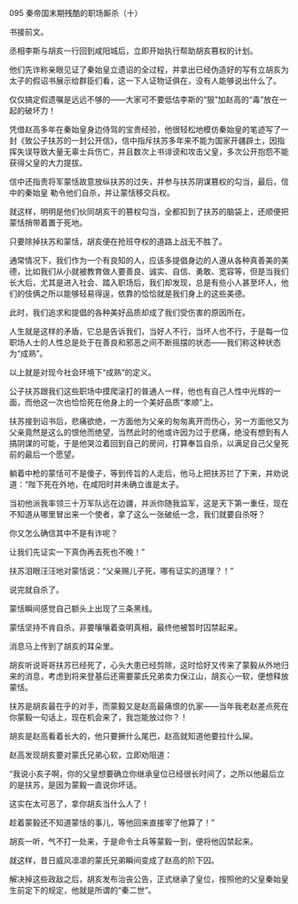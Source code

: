 095 秦帝国末期残酷的职场厮杀（十）





书接前文。

丞相李斯与胡亥一行回到咸阳城后，立即开始执行帮助胡亥篡权的计划。

他们先诈称亲眼见证了秦始皇立遗诏的全过程，并拿出已经伪造好的写有立胡亥为太子的假诏书展示给群臣们看，这一下人证物证俱在，没有人能够说出什么了。



仅仅搞定假遗嘱是远远不够的——大家可不要低估李斯的“狠”加赵高的“毒”放在一起的破坏力！

凭借赵高多年在秦始皇身边侍驾的宝贵经验，他很轻松地模仿秦始皇的笔迹写了一封《致公子扶苏的一封公开信》，信中指斥扶苏多年来不能为国家开疆辟土，因指挥失误导致大量无辜士兵伤亡，并且数次上书诽谤和攻击父皇，多次公开抱怨不能获得父皇的大力提拔。

信中还指责将军蒙恬故意放纵扶苏的过失，并参与扶苏阴谋篡权的勾当，最后，信中的秦始皇
勒令他们自杀，并让蒙恬移交兵权。



就这样，明明是他们伙同胡亥干的篡权勾当，全都扣到了扶苏的脑袋上，还顺便把蒙恬捎带着置于死地。

只要除掉扶苏和蒙恬，胡亥便在抢班夺权的道路上战无不胜了。

通常情况下，我们作为一个有良知的人，应该多提倡身边的人遵从各种真善美的美德，比如我们从小就被教育做人要善良、诚实、自信、勇敢、宽容等，但是当我们长大后，尤其是进入社会、踏入职场后，我们却发现，总是有些小人甚至坏人，他们的伎俩之所以能够轻易得逞，依靠的恰恰就是我们身上的这些美德。

此时，我们追求和提倡的各种美好品质却成了我们受伤害的原因所在。

人生就是这样的矛盾，它总是告诉我们，当好人不行，当坏人也不行，于是每一位职场人士的人性总是处于在善良和邪恶之间不断摇摆的状态——我们称这种状态为“成熟”。

以上就是对现今社会环境下“成熟”的定义。



公子扶苏跟我们这些职场中摸爬滚打的普通人一样，他也有自己人性中光辉的一面，而他这一次也恰恰死在他身上的一个美好品质“孝顺”上。

扶苏接到诏书后，悲痛欲绝，一方面他为父亲的匆匆离开而伤心，另一方面他又为父亲竟然是这么的恨他而绝望，当然此时的他或许因为过于悲痛，绝没有想到有人搞阴谋的可能，于是他哭泣着回到自己的房间，打算奉旨自杀，以满足自己父皇死前的最后一个愿望。



躺着中枪的蒙恬可不是傻子，等到传旨的人走后，他马上把扶苏拦了下来，并劝说道：“陛下死在外地，在咸阳时并未确立谁是太子。

当初他派我率领三十万军队远在边疆，并派你随我监军，这是天下第一重任，现在不知道从哪里冒出来一个使者，拿了这么一张破纸一念，我们就要自杀呀？

你又怎么确信其中不是有诈呢？

让我们先证实一下真伪再去死也不晚！”



扶苏泪眼汪汪地对蒙恬说：“父亲赐儿子死，哪有证实的道理？！”

说完就自杀了。

蒙恬瞬间感觉自己额头上出现了三条黑线。

蒙恬坚持不肯自杀，非要嚷嚷着查明真相，最终他被暂时囚禁起来。

消息马上传到了胡亥的耳朵里。

胡亥听说哥哥扶苏已经死了，心头大患已经剪除，这时恰好又传来了蒙毅从外地归来的消息，考虑到将来登基后还需要蒙氏兄弟卖力保江山，胡亥心一软，便想释放蒙恬。

扶苏是胡亥最在乎的对手，而蒙毅又是赵高最痛恨的仇家——当年我老赵差点死在你蒙毅一句话上，现在机会来了，我岂能放过你？！



胡亥是赵高看着长大的，他只要撅什么尾巴，赵高就知道他要拉什么屎。

赵高发现胡亥要对蒙氏兄弟心软，立即劝阻道：

“我说小亥子啊，你的父皇想要确立你继承皇位已经很长时间了，之所以他最后立的是扶苏，是因为蒙毅一直说你坏话。

这实在太可恶了，拿你胡亥当什么人了！

趁着蒙毅还不知道蒙恬的事儿，等他回来直接宰了他算了！”

胡亥一听，气不打一处来，于是命令士兵等蒙毅一到，便将他囚禁起来。

就这样，昔日威风凛凛的蒙氏兄弟瞬间变成了赵高的阶下囚。



解决掉这些政敌之后，胡亥发布治丧公告，正式继承了皇位，按照他的父皇秦始皇生前定下的规定，他就是所谓的“秦二世”。

